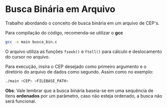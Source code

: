 # Busca Binária em Arquivo

Trabalho abordando o conceito de busca binária em um arquivo de CEP's. 

Para compilação do código, recomenda-se utilizar o **gcc**

``` bash
gcc -o main busca_bin.c
```
O arquivo utiliza as funções ```fseek()``` e ```ftell()``` para cálculo e deslocamento do cursor no arquivo.

Para execução, insira o CEP desejado como primeiro argumento e o diretório do arquivo de dados como segundo. 
Assim como no exemplo:
``` bash
./main <CEP> <FILEBASE_PATH>
```

**Obs**: Vale lembrar que a busca binária baseia-se em uma sequência de itens **ordenados** por um parâmetro, caso não esteja ordenado, a busca não será funcional.
